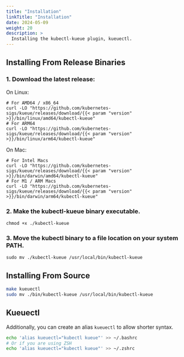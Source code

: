 ```yaml
---
title: "Installation"
linkTitle: "Installation"
date: 2024-05-09
weight: 20
description: >
  Installing the kubectl-kueue plugin, kueuectl.
---
```


## Installing From Release Binaries

### 1. Download the latest release:

On Linux:
```shell
# For AMD64 / x86_64
curl -LO "https://github.com/kubernetes-sigs/kueue/releases/download/{{< param "version" >}}/bin/linux/amd64/kubectl-kueue"
# For ARM64
curl -LO "https://github.com/kubernetes-sigs/kueue/releases/download/{{< param "version" >}}/bin/linux/arm64/kubectl-kueue"
```

On Mac:
```shell
# For Intel Macs
curl -LO "https://github.com/kubernetes-sigs/kueue/releases/download/{{< param "version" >}}/bin/darwin/amd64/kubectl-kueue"
# For M1 / ARM Macs
curl -LO "https://github.com/kubernetes-sigs/kueue/releases/download/{{< param "version" >}}/bin/darwin/arm64/kubectl-kueue"
```

### 2. Make the kubectl-kueue binary executable.

```shell
chmod +x ./kubectl-kueue
```

### 3. Move the kubectl binary to a file location on your system PATH.

```shell
sudo mv ./kubectl-kueue /usr/local/bin/kubectl-kueue
```

## Installing From Source

```bash
make kueuectl
sudo mv ./bin/kubectl-kueue /usr/local/bin/kubectl-kueue
```

## Kueuectl

Additionally, you can create an alias `kueuectl` to allow shorter syntax.

```bash
echo 'alias kueuectl="kubectl kueue"' >> ~/.bashrc
# Or if you are using ZSH
echo 'alias kueuectl="kubectl kueue"' >> ~/.zshrc
```
